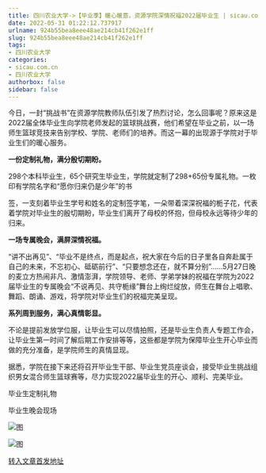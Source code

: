 ```yaml
---
title: 四川农业大学->【毕业季】暖心暖意，资源学院深情祝福2022届毕业生 | sicau.com.cn
date: 2022-05-31 01:22:12.737917
urlname: 924b55bea8eee48ae214cb41f262e1ff
slug: 924b55bea8eee48ae214cb41f262e1ff
tags: 
- 四川农业大学
categories:
- sicau.com.cn
- 四川农业大学
authorbox: false
sidebar: false
---
```

今日，一封“挑战书”在资源学院教师队伍引发了热烈讨论，怎么回事呢？原来这是2022届全体毕业生向学院老师发起的篮球挑战赛，他们希望在毕业之前，以一场师生篮球竞技来告别学校、学院、老师们的培养。而这一幕的出现源于学院对于毕业生们的暖心服务。

**一份定制礼物，满分殷切期盼。**

298个本科毕业生，65个研究生毕业生，学院就定制了298+65份专属礼物。一枚印有学院名字和“愿你归来仍是少年”的书
<!--more-->
签，一支刻着毕业生学号和姓名的定制签字笔，一朵带着深深祝福的栀子花，代表着学院对毕业生的殷切期盼，毕业生们离开了母校的怀抱，但母校永远等待少年的归来。

**一场专属晚会，满屏深情祝福。**

“讲不出再见”、“毕业不是终点，而是起点，祝大家在今后的日子里各自奔赴属于自己的未来，不忘初心、砥砺前行”、“只要想念还在，就不算分别”......5月27日晚的麦立方热闹非凡、激情澎湃，学院领导、老师、学弟学妹的祝福在学院为2022届毕业生的专属晚会“不说再见、共守栀缘”舞台上绚烂绽放，师生在舞台上唱歌、舞蹈、朗诵、游戏，将学院对毕业生们的祝福完美呈现。

**系列周到服务，满心真情彰显。**

不论是提前发放学位服，让毕业生可以尽情拍照，还是毕业生负责人专题工作会，让毕业生第一时间了解后期工作安排等等，这些都是学院为保障毕业生开心毕业而做的充分准备，是学院师生的真情显现。

据悉，学院在接下来还将召开毕业生干部、毕业生党员座谈会，接受毕业生挑战组织男女混合师生篮球赛等，尽力实现2022届毕业生的开心、顺利、完美毕业。

毕业生定制礼物

毕业生晚会现场

![图](https://news.sicau.edu.cn/__local/4/C2/F8/AB03B76B364BCE65BE7D29ED47E_92EEC3BF_78CF1.png)

![图](https://news.sicau.edu.cn/__local/0/59/B1/E5853998FCE2980689E314D7544_0A3ADB23_626AF.png)

[转入文章首发地址](https://news.sicau.edu.cn/info/1078/68041.htm)